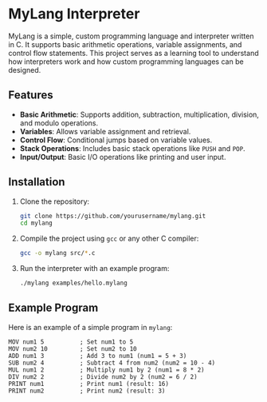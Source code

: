 # MyLang Interpreter

MyLang is a simple, custom programming language and interpreter written in C. It supports basic arithmetic operations, variable assignments, and control flow statements. This project serves as a learning tool to understand how interpreters work and how custom programming languages can be designed.

## Features

- **Basic Arithmetic**: Supports addition, subtraction, multiplication, division, and modulo operations.
- **Variables**: Allows variable assignment and retrieval.
- **Control Flow**: Conditional jumps based on variable values.
- **Stack Operations**: Includes basic stack operations like `PUSH` and `POP`.
- **Input/Output**: Basic I/O operations like printing and user input.

## Installation

1. Clone the repository:
    ```bash
    git clone https://github.com/yourusername/mylang.git
    cd mylang
    ```

2. Compile the project using `gcc` or any other C compiler:
    ```bash
    gcc -o mylang src/*.c
    ```

3. Run the interpreter with an example program:
    ```bash
    ./mylang examples/hello.mylang
    ```

## Example Program

Here is an example of a simple program in `mylang`:

```plaintext
MOV num1 5          ; Set num1 to 5
MOV num2 10         ; Set num2 to 10
ADD num1 3          ; Add 3 to num1 (num1 = 5 + 3)
SUB num2 4          ; Subtract 4 from num2 (num2 = 10 - 4)
MUL num1 2          ; Multiply num1 by 2 (num1 = 8 * 2)
DIV num2 2          ; Divide num2 by 2 (num2 = 6 / 2)
PRINT num1          ; Print num1 (result: 16)
PRINT num2          ; Print num2 (result: 3)
